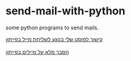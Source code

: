 # send-mail-with-python
some python programs to send mails.

<a href="https://beeemet.blogspot.com/2020/07/blog-post.html"> קישור לפוסט שלי בנוגע לשליחת מייל בפייתון</a><br /><br />
<a href='https://beeemet.blogspot.com/p/blog-page.html'>הסבר מלא על מיילים בפייתון</a>
